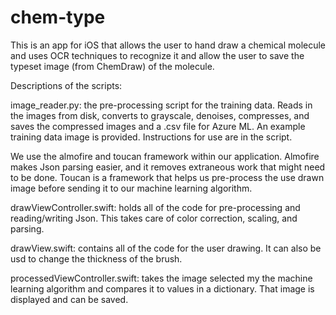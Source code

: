 # chem-type

This is an app for iOS that allows the user to hand draw a chemical molecule and uses OCR techniques to recognize it and allow the user to save the typeset image (from ChemDraw) of the molecule. 

Descriptions of the scripts:

image_reader.py: the pre-processing script for the training data. Reads in the images from disk, converts to grayscale, denoises, compresses, and saves the compressed images and a .csv file for Azure ML. An example training data image is provided. Instructions for use are in the script.

We use the almofire and toucan framework within our application. Almofire makes Json parsing easier, and it removes extraneous work that might need to be done. Toucan is a framework that helps us pre-process the use drawn image before sending it to our machine learning algorithm. 

drawViewController.swift: holds all of the code for pre-processing and reading/writing Json. This takes care of color correction, scaling, and parsing.

drawView.swift: contains all of the code for the user drawing. It can also be usd to change the thickness of the brush.

processedViewController.swift: takes the image selected my the machine learning algorithm and compares it to values in a dictionary. That image is displayed and can be saved.

